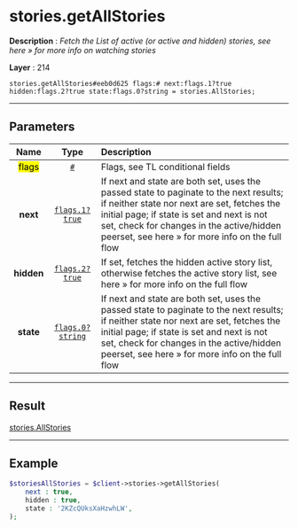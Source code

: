 # stories.getAllStories

**Description** : *Fetch the List of active \(or active and hidden\) stories, see here &raquo; for more info on watching stories*

**Layer** : 214

```tl
stories.getAllStories#eeb0d625 flags:# next:flags.1?true hidden:flags.2?true state:flags.0?string = stories.AllStories;
```

---

## Parameters

| Name | Type | Description |
| :---: | :---: | :--- |
| <mark>flags</mark> | [`#`](type/#) | Flags, see TL conditional fields |
| **next** | [`flags.1?true`](type/true) | If next and state are both set, uses the passed state to paginate to the next results; if neither state nor next are set, fetches the initial page; if state is set and next is not set, check for changes in the active/hidden peerset, see here » for more info on the full flow |
| **hidden** | [`flags.2?true`](type/true) | If set, fetches the hidden active story list, otherwise fetches the active story list, see here » for more info on the full flow |
| **state** | [`flags.0?string`](type/string) | If next and state are both set, uses the passed state to paginate to the next results; if neither state nor next are set, fetches the initial page; if state is set and next is not set, check for changes in the active/hidden peerset, see here » for more info on the full flow |

---

## Result

[stories.AllStories](type/stories.AllStories)

---

## Example

```php
$storiesAllStories = $client->stories->getAllStories(
	next : true,
	hidden : true,
	state : '2KZcQUksXaHzwhLW',
);
```